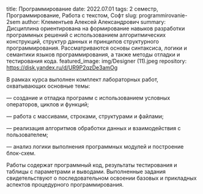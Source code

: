title: Программирование
date: 2022.07.01
tags: 2 семестр, Программирование, Работа с текстом, Софт
slug: programmirovanie-2sem
author: Клементьев Алексей Александрович
summary: Дисциплина ориентирована на формирование навыков разработки программных решений с использованием алгоритмических конструкций, структур данных и принципов структурного программирования. Рассматриваются основы синтаксиса, логики и семантики языков программирования, а также методы отладки и тестирования кода.
featured_image: img/Designer (11).jpeg
repository: https://disk.yandex.ru/d/UR9P2qzDe3amOg

В рамках курса выполнен комплект лабораторных работ, охватывающих основные темы:
— создание и отладка программ с использованием условных операторов, циклов и функций;
— работа с массивами, строками, структурами и файлами;
— реализация алгоритмов обработки данных и взаимодействия с пользователем;
— анализ логики выполнения программных модулей и построение блок-схем.
Работы содержат программный код, результаты тестирования и таблицы с параметрами и выводами. Выполненные задания свидетельствуют о последовательном освоении базовых и прикладных аспектов процедурного программирования.

